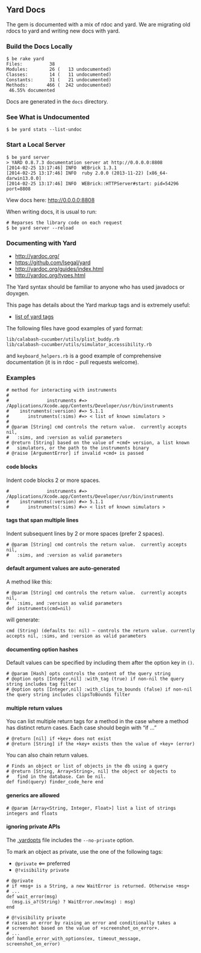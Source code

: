 ## Yard Docs

The gem is documented with a mix of rdoc and yard.  We are migrating old rdocs to yard and writing new docs with yard.

### Build the Docs Locally

```
$ be rake yard
Files:          38
Modules:        26 (   13 undocumented)
Classes:        14 (   11 undocumented)
Constants:      31 (   21 undocumented)
Methods:       466 (  242 undocumented)
 46.55% documented
```

Docs are generated in the `docs` directory.

### See What is Undocumented

```
$ be yard stats --list-undoc
```

### Start a Local Server

```
$ be yard server
> YARD 0.8.7.3 documentation server at http://0.0.0.0:8808
[2014-02-25 13:17:46] INFO  WEBrick 1.3.1
[2014-02-25 13:17:46] INFO  ruby 2.0.0 (2013-11-22) [x86_64-darwin13.0.0]
[2014-02-25 13:17:46] INFO  WEBrick::HTTPServer#start: pid=54296 port=8808
```

View docs here: http://0.0.0.0:8808

When writing docs, it is usual to run:

```
# Reparses the library code on each request
$ be yard server --reload
```

### Documenting with Yard

* http://yardoc.org/
* https://github.com/lsegal/yard
* http://yardoc.org/guides/index.html
* http://yardoc.org/types.html

The Yard syntax should be familiar to anyone who has used javadocs or doyxgen.

This page has details about the Yard markup tags and is extremely useful:

* [list of yard tags](http://rubydoc.info/gems/yard/file/docs/Tags.md#List_of_Available_Tags)

The following files have good examples of yard format:

```
lib/calabash-cucumber/utils/plist_buddy.rb
lib/calabash-cucumber/utils/simulator_accessibility.rb

```

and `keyboard_helpers.rb` is a good example of comprehensive documentation (it is in rdoc - pull requests welcome).


### Examples

```
# method for interacting with instruments
#
#              instruments #=> /Applications/Xcode.app/Contents/Developer/usr/bin/instruments
#    instruments(:version) #=> 5.1.1
#       instruments(:sims) #=> < list of known simulators >
#
# @param [String] cmd controls the return value.  currently accepts nil,
#   :sims, and :version as valid parameters
# @return [String] based on the value of +cmd+ version, a list known
#   simulators, or the path to the instruments binary
# @raise [ArgumentError] if invalid +cmd+ is passed
```

#### code blocks

Indent code blocks 2 or more spaces.

```
#              instruments #=> /Applications/Xcode.app/Contents/Developer/usr/bin/instruments
#    instruments(:version) #=> 5.1.1
#       instruments(:sims) #=> < list of known simulators >
```

#### tags that span multiple lines

Indent subsequent lines by 2 or more spaces (prefer 2 spaces).

```
# @param [String] cmd controls the return value.  currently accepts nil,
#   :sims, and :version as valid parameters
```

#### default argument values are auto-generated

A method like this:

```
# @param [String] cmd controls the return value.  currently accepts nil,
#   :sims, and :version as valid parameters
def instruments(cmd=nil)
```

will generate:

```
cmd (String) (defaults to: nil) — controls the return value. currently accepts nil, :sims, and :version as valid parameters
```

#### documenting option hashes

Default values can be specified by including them after the option key in `()`.

```
# @param [Hash] opts controls the content of the query string
# @option opts [Integer,nil] :with_tag (true) if non-nil the query string includes tag filter
# @option opts [Integer,nil] :with_clips_to_bounds (false) if non-nil the query string includes clipsToBounds filter
```

#### multiple return values

You can list multiple return tags for a method in the case where a method has distinct return cases.   Each case should begin with “if …”

```
# @return [nil] if +key+ does not exist
# @return [String] if the +key+ exists then the value of +key+ (error)
```

You can also chain return values.

```
# Finds an object or list of objects in the db using a query
# @return [String, Array<String>, nil] the object or objects to
#   find in the database. Can be nil.
def find(query) finder_code_here end
```

#### generics are allowed

```
# @param [Array<String, Integer, Float>] list a list of strings integers and floats
```

#### ignoring private APIs

The [.yardopts](./.yardopts) file includes the `--no-private` option.

To mark an object as private, use the one of the following tags:

* `@private` <== preferred
* `@!visibility private`

```
# @private
# if +msg+ is a String, a new WaitError is returned. Otherwise +msg+
# ...
def wait_error(msg)
  (msg.is_a?(String) ? WaitError.new(msg) : msg)
end
```

```
# @!visibility private
# raises an error by raising an error and conditionally takes a
# screenshot based on the value of +screenshot_on_error+.
# ...
def handle_error_with_options(ex, timeout_message, screenshot_on_error)
```
